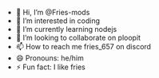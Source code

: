 - 👋 Hi, I’m @Fries-mods
- 👀 I’m interested in coding 
- 🌱 I’m currently learning nodejs
- 💞️ I’m looking to collaborate on ploopit
- 📫 How to reach me fries_657 on discord 
- 😄 Pronouns: he/him
- ⚡ Fun fact: I like fries 

<!---
Fries-mods/Fries-mods is a ✨ special ✨ repository because its `README.md` (this file) appears on your GitHub profile.
You can click the Preview link to take a look at your changes.
--->
